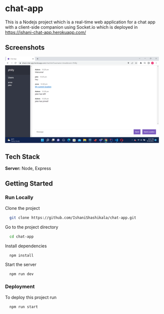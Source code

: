 # chat-app

This is a Nodejs project which is a real-time web application for a chat app with a client-side companion using Socket.io which is deployed in https://ishani-chat-app.herokuapp.com/

## Screenshots

![App Screenshot](/documentation_img/readme_image.png?raw=true "Optional Title")

## Tech Stack

**Server:** Node, Express

## Getting Started
### Run Locally

Clone the project

```bash
  git clone https://github.com/IshaniShashikala/chat-app.git
```

Go to the project directory

```bash
  cd chat-app
```

Install dependencies

```bash
  npm install
```

Start the server

```bash
  npm run dev
```
### Deployment

To deploy this project run

```bash
  npm run start
```
